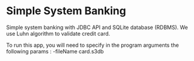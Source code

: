 # Simple System Banking

Simple system banking with JDBC API and SQLite database (RDBMS).
We use Luhn algorithm to validate credit card.

To run this app, you will need to specify in the program arguments 
the following params : -fileName card.s3db
